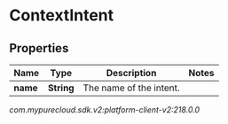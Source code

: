 # ContextIntent


## Properties

| Name | Type | Description | Notes |
| ------------ | ------------- | ------------- | ------------- |
| **name** | **String** | The name of the intent. |  |




_com.mypurecloud.sdk.v2:platform-client-v2:218.0.0_
